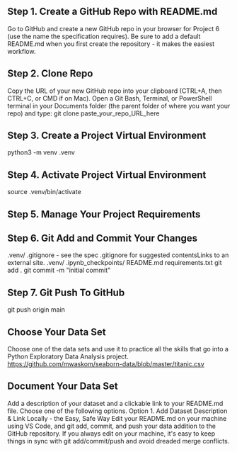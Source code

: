 ## Step 1. Create a GitHub Repo with README.md
Go to GitHub and create a new GitHub repo in your browser for Project 6 (use the name the specification requires). Be sure to add a default README.md when you first create the repository - it makes the easiest workflow.
## Step 2. Clone Repo
Copy the URL of your new GitHub repo into your clipboard (CTRL+A, then CTRL+C, or CMD if on Mac).
Open a Git Bash, Terminal, or PowerShell terminal in your Documents folder (the parent folder of where you want your repo) and type:  git clone paste_your_repo_URL_here
## Step 3.  Create a Project Virtual Environment
python3 -m venv .venv
## Step 4. Activate Project Virtual Environment
source .venv/bin/activate
## Step 5. Manage Your Project Requirements
## Step 6. Git Add and Commit Your Changes
.venv/
.gitignore - see the spec .gitignore for suggested contentsLinks to an external site. 
.venv/
.ipynb_checkpoints/
README.md
requirements.txt
git add .
git commit -m "initial commit"
## Step 7. Git Push To GitHub
git push origin main
## Choose Your Data Set
Choose one of the data sets and use it to practice all the skills that go into a Python Exploratory Data Analysis project. 
https://github.com/mwaskom/seaborn-data/blob/master/titanic.csv
## Document Your Data Set
Add a description of your dataset and a clickable link to your README.md file. Choose one of the following options. 
Option 1. Add Dataset Description & Link Locally - the Easy, Safe Way
Edit your README.md on your machine using VS Code, and git add, commit, and push your data addition to the GitHub repository. If you always edit on your machine, it's easy to keep things in sync with git add/commit/push and avoid dreaded merge conflicts.
